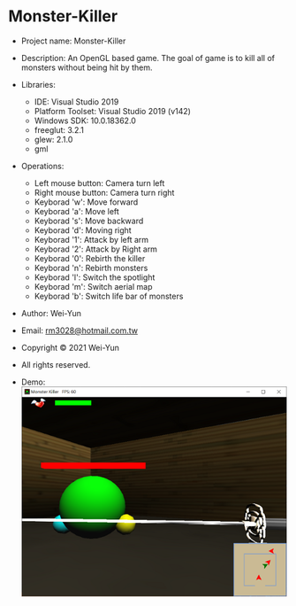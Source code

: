 # Monster-Killer
* Project name: Monster-Killer
* Description: An OpenGL based game. The goal of game is to kill all of monsters without being hit by them.
* Libraries:
  * IDE: Visual Studio 2019
  * Platform Toolset: Visual Studio 2019 (v142)
  * Windows SDK: 10.0.18362.0
  * freeglut: 3.2.1
  * glew: 2.1.0
  * gml
* Operations:
  * Left mouse button: Camera turn left
  * Right mouse button: Camera turn right
  * Keyborad 'w': Move forward
  * Keyborad 'a': Move left
  * Keyborad 's': Move backward
  * Keyborad 'd': Moving right
  * Keyborad '1': Attack by left arm
  * Keyborad '2': Attack by Right arm
  * Keyborad '0': Rebirth the killer
  * Keyborad 'n': Rebirth monsters
  * Keyborad 'l': Switch the spotlight
  * Keyborad 'm': Switch aerial map
  * Keyborad 'b': Switch life bar of monsters
* Author: Wei-Yun
* Email: rm3028@hotmail.com.tw
* Copyright © 2021 Wei-Yun
* All rights reserved.

* Demo: 
  ![image](https://github.com/rm3028/Monster-Killer/blob/master/Monster-Killer-Demo.PNG)
  

